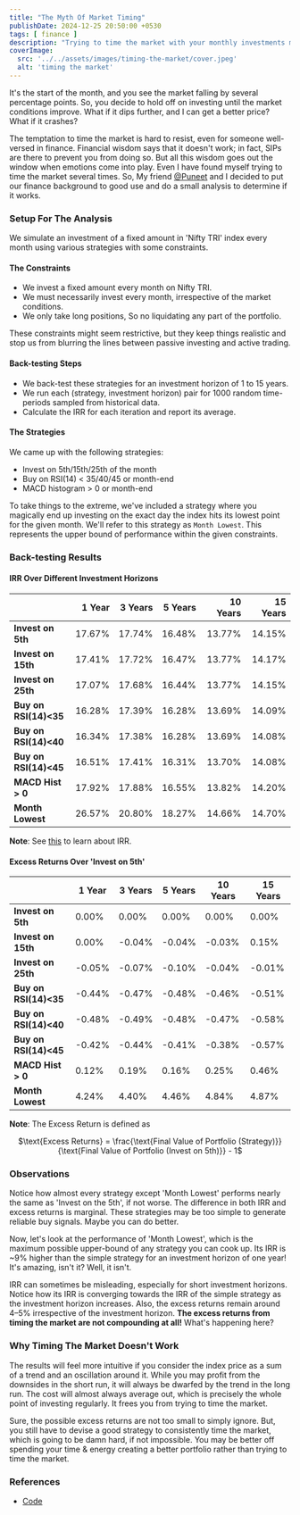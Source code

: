 ```yaml
---
title: "The Myth Of Market Timing"
publishDate: 2024-12-25 20:50:00 +0530
tags: [ finance ]
description: "Trying to time the market with your monthly investments might seem appealing, but does it really pay off? or should you stick to good old-fashioned SIPs"
coverImage:
  src: '../../assets/images/timing-the-market/cover.jpeg'
  alt: 'timing the market'
---
```


  <script type="text/x-mathjax-config">
    MathJax.Hub.Config({
      tex2jax: {
        skipTags: ['script', 'noscript', 'style', 'textarea', 'pre'],
        inlineMath: [['$','$']]
      }
    });
  </script>
  <script src="https://cdn.mathjax.org/mathjax/latest/MathJax.js?config=TeX-AMS-MML_HTMLorMML" type="text/javascript"></script>


It's the start of the month, and you see the market falling by several percentage points. So, you decide to hold off on
investing until the market conditions improve. What if it dips further, and I can get a better price? What if it
crashes?

The temptation to time the market is hard to resist, even for someone well-versed in finance. Financial wisdom says that
it doesn't work; in fact, SIPs are there to prevent you from doing so. But all this wisdom goes out the window when
emotions come into play. Even I have found myself trying to time the market several times. So, My
friend [@Puneet](https://www.linkedin.com/in/puneet--khandelwal/) and I decided to put our finance background to good
use and do a small analysis to determine if it works.

### Setup For The Analysis

We simulate an investment of a fixed amount in 'Nifty TRI' index every month using various strategies with some
constraints.

#### The Constraints

* We invest a fixed amount every month on Nifty TRI.
* We must necessarily invest every month, irrespective of the market conditions.
* We only take long positions, So no liquidating any part of the portfolio.

These constraints might seem restrictive, but they keep things realistic and stop us from blurring the lines between
passive investing and active trading.

#### Back-testing Steps

* We back-test these strategies for an investment horizon of 1 to 15 years.
* We run each (strategy, investment horizon) pair for 1000 random time-periods sampled from historical data.
* Calculate the IRR for each iteration and report its average.

#### The Strategies

We came up with the following strategies:

* Invest on 5th/15th/25th of the month
* Buy on RSI(14) < 35/40/45 or month-end
* MACD histogram > 0 or month-end

To take things to the extreme, we've included a strategy where you magically end up investing on the exact day the index
hits its lowest point for the given month. We'll refer to this strategy as `Month Lowest`. This represents the upper
bound of performance within the given constraints.

### Back-testing Results

#### IRR Over Different Investment Horizons

|                       | **1 Year** | **3 Years** | **5 Years** | **10 Years** | **15 Years** |
|-----------------------|-----------:|------------:|------------:|-------------:|-------------:|
| **Invest on 5th**     |     17.67% |      17.74% |      16.48% |       13.77% |       14.15% |
| **Invest on 15th**    |     17.41% |      17.72% |      16.47% |       13.77% |       14.17% |
| **Invest on 25th**    |     17.07% |      17.68% |      16.44% |       13.77% |       14.15% |
| **Buy on RSI(14)<35** |     16.28% |      17.39% |      16.28% |       13.69% |       14.09% |
| **Buy on RSI(14)<40** |     16.34% |      17.38% |      16.28% |       13.69% |       14.08% |
| **Buy on RSI(14)<45** |     16.51% |      17.41% |      16.31% |       13.70% |       14.08% |
| **MACD Hist > 0**     |     17.92% |      17.88% |      16.55% |       13.82% |       14.20% |
| **Month Lowest**      |     26.57% |      20.80% |      18.27% |       14.66% |       14.70% |

**Note**: See [this](https://corporatefinanceinstitute.com/resources/valuation/internal-rate-return-irr/) to learn about
IRR.

#### Excess Returns Over 'Invest on 5th'

|                       | **1 Year** | **3 Years** | **5 Years** | **10 Years** | **15 Years** |
|-----------------------|------------|-------------|-------------|--------------|--------------|
| **Invest on 5th**     | 0.00%      | 0.00%       | 0.00%       | 0.00%        | 0.00%        |
| **Invest on 15th**    | 0.00%      | \-0.04%     | \-0.04%     | \-0.03%      | 0.15%        |
| **Invest on 25th**    | \-0.05%    | \-0.07%     | \-0.10%     | \-0.04%      | \-0.01%      |
| **Buy on RSI(14)<35** | \-0.44%    | \-0.47%     | \-0.48%     | \-0.46%      | \-0.51%      |
| **Buy on RSI(14)<40** | \-0.48%    | \-0.49%     | \-0.48%     | \-0.47%      | \-0.58%      |
| **Buy on RSI(14)<45** | \-0.42%    | \-0.44%     | \-0.41%     | \-0.38%      | \-0.57%      |
| **MACD Hist > 0**     | 0.12%      | 0.19%       | 0.16%       | 0.25%        | 0.46%        |
| **Month Lowest**      | 4.24%      | 4.40%       | 4.46%       | 4.84%        | 4.87%        |

**Note**: The Excess Return is defined
as <div style = "text-align:center;">$\text{Excess Returns} = \frac{\text{Final Value of Portfolio (Strategy)}}{\text{Final Value of Portfolio (Invest on 5th)}} - 1$</div>

### Observations

Notice how almost every strategy except 'Month Lowest' performs nearly the same as 'Invest on the 5th', if not
worse. The difference in both IRR and excess returns is marginal. These strategies may be too
simple to generate reliable buy signals. Maybe you can do better.

Now, let's look at the performance of 'Month Lowest', which is the maximum possible upper-bound of any strategy
you can cook up. Its IRR is ~9% higher than the simple strategy for an investment horizon of one year! It's amazing,
isn't it? Well, it isn't.

IRR can sometimes be misleading, especially for short investment horizons. Notice how its IRR
is converging towards the IRR of the simple strategy as the investment horizon increases. Also, the excess returns
remain around 4–5% irrespective of the investment horizon. **The excess returns from timing the market are not
compounding at all!** What's happening here?

### Why Timing The Market Doesn't Work

The results will feel more intuitive if you consider the index price as a sum of a trend and an oscillation around it.
While you may profit from the downsides in the short run, it will always be dwarfed by the trend in the long run. The
cost will almost always average out, which is precisely the whole point of investing
regularly. It frees you from trying to time the market.

Sure, the possible excess returns are not too small to simply ignore. But, you still have to devise a good strategy to
consistently time the market, which is going to be damn hard, if not impossible. You may be better off spending your
time & energy creating a better portfolio rather than trying to time the market.

### References

* [Code](https://github.com/puneet3476/timing_the_market)
